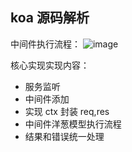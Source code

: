 ## koa 源码解析

中间件执行流程：
![image](http://www.zmscode.cn/mdImages/koa-design.png)

核心实现实现内容：

- 服务监听
- 中间件添加
- 实现 ctx 封装 req,res
- 中间件洋葱模型执行流程
- 结果和错误统一处理
